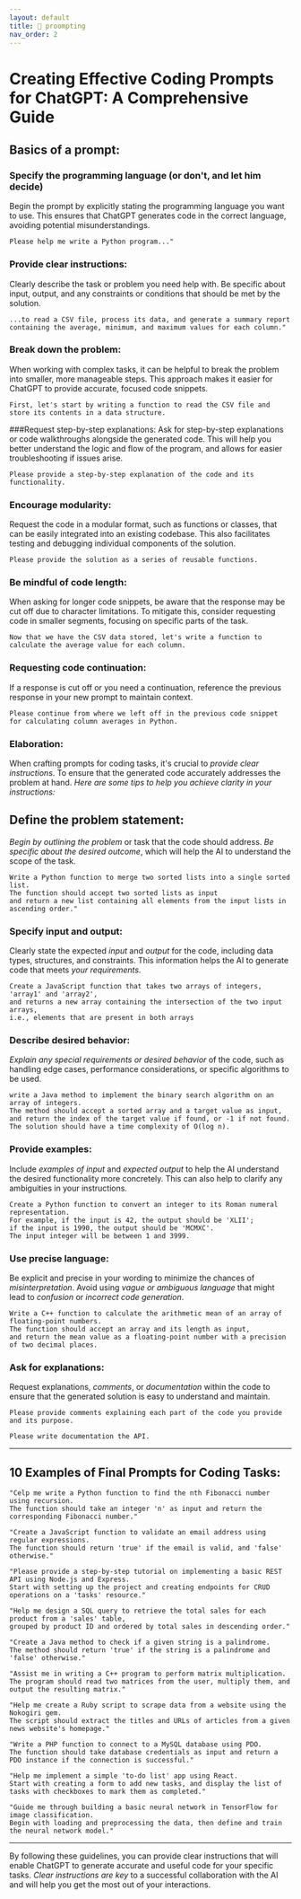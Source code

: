 ```yaml
---
layout: default
title: 🧠 proompting
nav_order: 2
---
```


# Creating Effective Coding Prompts for ChatGPT: A Comprehensive Guide



## Basics of a prompt:

### Specify the programming language (or don't, and let him decide)
Begin the prompt by explicitly stating the programming language you want to use. This ensures that ChatGPT generates code in the correct language, avoiding potential misunderstandings.

``` 
Please help me write a Python program..."
``` 

### Provide clear instructions:
Clearly describe the task or problem you need help with. Be specific about input, output, and any constraints or conditions that should be met by the solution.
``` 
...to read a CSV file, process its data, and generate a summary report containing the average, minimum, and maximum values for each column."
``` 

### Break down the problem:
When working with complex tasks, it can be helpful to break the problem into smaller, more manageable steps. This approach makes it easier for ChatGPT to provide accurate, focused code snippets.
``` 
First, let's start by writing a function to read the CSV file and store its contents in a data structure.
``` 

###Request step-by-step explanations:
Ask for step-by-step explanations or code walkthroughs alongside the generated code. This will help you better understand the logic and flow of the program, and allows for easier troubleshooting if issues arise.
``` 
Please provide a step-by-step explanation of the code and its functionality.
``` 

### Encourage modularity:
Request the code in a modular format, such as functions or classes, that can be easily integrated into an existing codebase. This also facilitates testing and debugging individual components of the solution.
```
Please provide the solution as a series of reusable functions.
``` 

### Be mindful of code length:
When asking for longer code snippets, be aware that the response may be cut off due to character limitations. To mitigate this, consider requesting code in smaller segments, focusing on specific parts of the task.
``` 
Now that we have the CSV data stored, let's write a function to calculate the average value for each column.
``` 

### Requesting code continuation:
If a response is cut off or you need a continuation, reference the previous response in your new prompt to maintain context.

``` 
Please continue from where we left off in the previous code snippet for calculating column averages in Python.
```




### Elaboration:

When crafting prompts for coding tasks, it's crucial to *provide clear instructions*.
To ensure that the generated code accurately addresses the problem at hand. 
*Here are some tips to help you achieve clarity in your instructions:*

## Define the problem statement:
*Begin by outlining the problem* or task that the code should address. 
*Be specific about the desired outcome*, which will help the AI to understand the scope of the task.

```
Write a Python function to merge two sorted lists into a single sorted list.
The function should accept two sorted lists as input
and return a new list containing all elements from the input lists in ascending order."
```


### Specify input and output:
Clearly state the expected *input* and *output* for the code, including data types, structures, and constraints. 
This information helps the AI to generate code that meets *your requirements*.

```
Create a JavaScript function that takes two arrays of integers, 'array1' and 'array2',
and returns a new array containing the intersection of the two input arrays, 
i.e., elements that are present in both arrays
```


### Describe desired behavior:
*Explain any special requirements or desired behavior* of the code,
such as handling edge cases, performance considerations, or specific algorithms to be used.

```
write a Java method to implement the binary search algorithm on an array of integers.
The method should accept a sorted array and a target value as input,
and return the index of the target value if found, or -1 if not found.
The solution should have a time complexity of O(log n).
```


### Provide examples:
Include *examples of input* and *expected output* to help the AI understand the desired functionality more concretely. 
This can also help to clarify any ambiguities in your instructions.

```
Create a Python function to convert an integer to its Roman numeral representation.
For example, if the input is 42, the output should be 'XLII';
if the input is 1990, the output should be 'MCMXC'.
The input integer will be between 1 and 3999.
```


### Use precise language:
Be explicit and precise in your wording to minimize the chances of *misinterpretation*. 
Avoid using *vague or ambiguous language* that might lead to *confusion* or *incorrect code generation*.

```
Write a C++ function to calculate the arithmetic mean of an array of floating-point numbers.
The function should accept an array and its length as input, 
and return the mean value as a floating-point number with a precision of two decimal places.
```


### Ask for explanations:
Request explanations, *comments*, or *documentation* within the code to ensure that the generated solution is easy to understand and maintain.

```
Please provide comments explaining each part of the code you provide and its purpose.
```

```
Please write documentation the API.
```

-----

## 10 Examples of Final Prompts for Coding Tasks:

```
"Celp me write a Python function to find the nth Fibonacci number using recursion. 
The function should take an integer 'n' as input and return the corresponding Fibonacci number."
```

```
"Create a JavaScript function to validate an email address using regular expressions. 
The function should return 'true' if the email is valid, and 'false' otherwise."
```

```
"Please provide a step-by-step tutorial on implementing a basic REST API using Node.js and Express. 
Start with setting up the project and creating endpoints for CRUD operations on a 'tasks' resource."
```

```
"Help me design a SQL query to retrieve the total sales for each product from a 'sales' table,
grouped by product ID and ordered by total sales in descending order."
```

```
"Create a Java method to check if a given string is a palindrome. 
The method should return 'true' if the string is a palindrome and 'false' otherwise."
```

```
"Assist me in writing a C++ program to perform matrix multiplication. 
The program should read two matrices from the user, multiply them, and output the resulting matrix."
```

```
"Help me create a Ruby script to scrape data from a website using the Nokogiri gem. 
The script should extract the titles and URLs of articles from a given news website's homepage."
```

```
"Write a PHP function to connect to a MySQL database using PDO. 
The function should take database credentials as input and return a PDO instance if the connection is successful."
```

```
"Help me implement a simple 'to-do list' app using React. 
Start with creating a form to add new tasks, and display the list of tasks with checkboxes to mark them as completed."
```

```
"Guide me through building a basic neural network in TensorFlow for image classification. 
Begin with loading and preprocessing the data, then define and train the neural network model."
```

-----

By following these guidelines, you can provide clear instructions that will enable ChatGPT to generate accurate and useful code for your specific tasks.
*Clear instructions are key* to a successful collaboration with the AI and will help you get the most out of your interactions.



